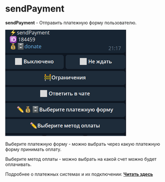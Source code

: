 # sendPayment
**sendPayment** - Отправить платежную форму пользователю. 


![](./1.png)

Выберите платежную форму - можно выбрать через какую платежную форму принимать оплату. 

Выберите метод оплаты - можно выбрать на какой счет можно будет оплачивать.

Подробнее о платежных системах и их подключении: [**Читать здесь**](/docs/admin/pay)

